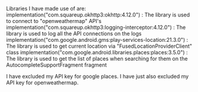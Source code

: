 Libraries I have made use of are:
implementation("com.squareup.okhttp3:okhttp:4.12.0") : The library is used to connect to "openweathermap" API's
implementation("com.squareup.okhttp3:logging-interceptor:4.12.0") : The library is used to log all the API connections on the logs
implementation("com.google.android.gms:play-services-location:21.3.0") : The library is used to get current location via "FusedLocationProviderClient" class
implementation("com.google.android.libraries.places:places:3.5.0") : The library is used to get the list of places when searching for them on the AutocompleteSupportFragment fragment

I have excluded my API key for google places.
I have just also excluded my API key for openweathermap.
